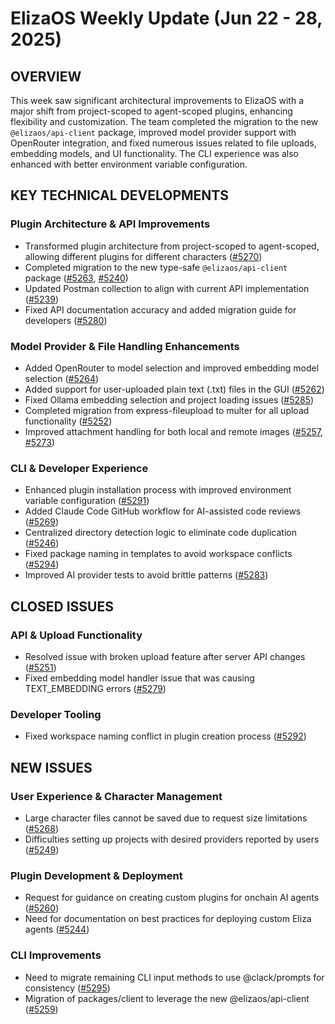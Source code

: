 # ElizaOS Weekly Update (Jun 22 - 28, 2025)

## OVERVIEW
This week saw significant architectural improvements to ElizaOS with a major shift from project-scoped to agent-scoped plugins, enhancing flexibility and customization. The team completed the migration to the new `@elizaos/api-client` package, improved model provider support with OpenRouter integration, and fixed numerous issues related to file uploads, embedding models, and UI functionality. The CLI experience was also enhanced with better environment variable configuration.

## KEY TECHNICAL DEVELOPMENTS

### Plugin Architecture & API Improvements
- Transformed plugin architecture from project-scoped to agent-scoped, allowing different plugins for different characters ([#5270](https://github.com/elizaos/eliza/pull/5270))
- Completed migration to the new type-safe `@elizaos/api-client` package ([#5263](https://github.com/elizaos/eliza/pull/5263), [#5240](https://github.com/elizaos/eliza/pull/5240))
- Updated Postman collection to align with current API implementation ([#5239](https://github.com/elizaos/eliza/pull/5239))
- Fixed API documentation accuracy and added migration guide for developers ([#5280](https://github.com/elizaos/eliza/pull/5280))

### Model Provider & File Handling Enhancements
- Added OpenRouter to model selection and improved embedding model selection ([#5264](https://github.com/elizaos/eliza/pull/5264))
- Added support for user-uploaded plain text (.txt) files in the GUI ([#5262](https://github.com/elizaos/eliza/pull/5262))
- Fixed Ollama embedding selection and project loading issues ([#5285](https://github.com/elizaos/eliza/pull/5285))
- Completed migration from express-fileupload to multer for all upload functionality ([#5252](https://github.com/elizaos/eliza/pull/5252))
- Improved attachment handling for both local and remote images ([#5257](https://github.com/elizaos/eliza/pull/5257), [#5273](https://github.com/elizaos/eliza/pull/5273))

### CLI & Developer Experience
- Enhanced plugin installation process with improved environment variable configuration ([#5291](https://github.com/elizaos/eliza/pull/5291))
- Added Claude Code GitHub workflow for AI-assisted code reviews ([#5269](https://github.com/elizaos/eliza/pull/5269))
- Centralized directory detection logic to eliminate code duplication ([#5246](https://github.com/elizaos/eliza/pull/5246))
- Fixed package naming in templates to avoid workspace conflicts ([#5294](https://github.com/elizaos/eliza/pull/5294))
- Improved AI provider tests to avoid brittle patterns ([#5283](https://github.com/elizaos/eliza/pull/5283))

## CLOSED ISSUES

### API & Upload Functionality
- Resolved issue with broken upload feature after server API changes ([#5251](https://github.com/elizaos/eliza/issues/5251))
- Fixed embedding model handler issue that was causing TEXT_EMBEDDING errors ([#5279](https://github.com/elizaos/eliza/issues/5279))

### Developer Tooling
- Fixed workspace naming conflict in plugin creation process ([#5292](https://github.com/elizaos/eliza/issues/5292))

## NEW ISSUES

### User Experience & Character Management
- Large character files cannot be saved due to request size limitations ([#5268](https://github.com/elizaos/eliza/issues/5268))
- Difficulties setting up projects with desired providers reported by users ([#5249](https://github.com/elizaos/eliza/issues/5249))

### Plugin Development & Deployment
- Request for guidance on creating custom plugins for onchain AI agents ([#5260](https://github.com/elizaos/eliza/issues/5260))
- Need for documentation on best practices for deploying custom Eliza agents ([#5244](https://github.com/elizaos/eliza/issues/5244))

### CLI Improvements
- Need to migrate remaining CLI input methods to use @clack/prompts for consistency ([#5295](https://github.com/elizaos/eliza/issues/5295))
- Migration of packages/client to leverage the new @elizaos/api-client ([#5259](https://github.com/elizaos/eliza/issues/5259))